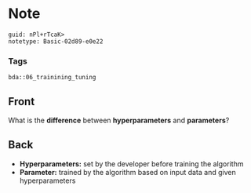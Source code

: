 # Note
```
guid: nPl+rTcaK>
notetype: Basic-02d89-e0e22
```

### Tags
```
bda::06_trainining_tuning
```

## Front
What is the <b>difference</b> between <b>hyperparameters</b> and
<b>parameters</b>?

## Back
<ul>
  <li><b>Hyperparameters:</b> set by the developer before training
  the algorithm
  <li><b>Parameter:</b> trained by the algorithm based on input
  data and given hyperparameters
</ul>
